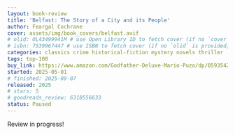 ```yaml
---
layout: book-review
title: 'Belfast: The Story of a City and its People'
author: Feargal Cochrane
cover: assets/img/book_covers/belfast.avif
# olid: OL43499941M # use Open Library ID to fetch cover (if no `cover` is provided)
# isbn: 7539967447 # use ISBN to fetch cover (if no `olid` is provided, dashes are optional)
categories: classics crime historical-fiction mystery novels thriller
tags: top-100
buy_link: https://www.amazon.com/Godfather-Deluxe-Mario-Puzo/dp/0593542592
started: 2025-05-01
# finished: 2025-09-07
released: 2025
# stars: 5
# goodreads_review: 6318556633
status: Paused
---
```


Review in progress!
